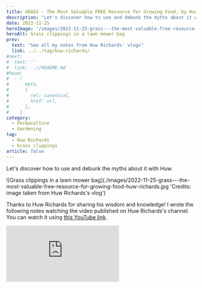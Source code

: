 ```yaml
---
title: GRASS - The Most Valuable FREE Resource for Growing Food, by Huw Richards
description: "Let's discover how to use and debunk the myths about it with Huw."
date: 2022-11-25
heroImage: '/images/2022-11-25-grass---the-most-valuable-free-resource-for-growing-food-huw-richards.jpg'
heroAlt: Grass clippings in a lawn mower bag
prev:
  text: "See all my notes from Huw Richards' vlogs"
  link: ../../tag/huw-richards/
#next:
#  text: ''
#  link: ..//README.md
#head:
#  - [
#      meta,
#      {
#        rel: canonical,
#        href: url,
#      },
#    ]
category:
  - Permaculture
  - Gardening
tag:
  - Huw Richards
  - Grass clippings
article: false
---
```


Let's discover how to use and debunk the myths about it with Huw.

![Grass clippings in a lawn mower bag](./images/2022-11-25-grass---the-most-valuable-free-resource-for-growing-food-huw-richards.jpg 'Credits: image taken from Huw Richards's vlog')

Thanks to Huw Richards for sharing his wisdom and knowledge!
I wrote the following notes watching the video published on Huw Richards's channel.
You can watch it using [this YouTube link](https://www.youtube.com/watch?v=FcmR8KbJzH8).

<!-- markdownlint-disable MD033 -->
<iframe class="newsletter-embed" src="https://thetooltip.substack.com/embed" frameborder="0" scrolling="no"></iframe>
